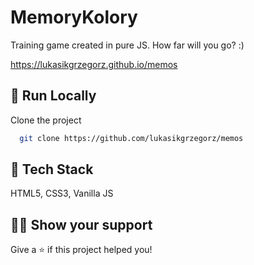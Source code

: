 
#  MemoryKolory

Training game created in pure JS. How far will you go? :)

https://lukasikgrzegorz.github.io/memos

## 🚀 Run Locally

Clone the project

```bash
  git clone https://github.com/lukasikgrzegorz/memos
```

## 📝 Tech Stack

HTML5, CSS3, Vanilla JS

## 👨‍🚀 Show your support
Give a ⭐️ if this project helped you!



